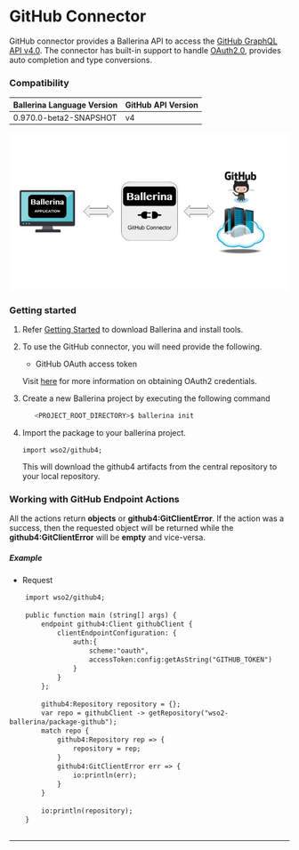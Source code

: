 # GitHub Connector


GitHub connector provides a Ballerina API to access the [GitHub GraphQL API v4.0](https://developer.github.com/v4/). The connector has built-in support to handle [OAuth2.0](https://tools.ietf.org/html/rfc6749), provides auto completion and type conversions.

### Compatibility

|Ballerina Language Version | GitHub API Version |
|------------------| ------------------ |
|0.970.0-beta2-SNAPSHOT | v4 |

![Ballerina GitHub Endpoint Overview](./resources/BallerinaGitHubEndpoint_Overview.jpg)



### Getting started
1) Refer [Getting Started](https://ballerina.io/learn/getting-started/) to download Ballerina and install tools.

2) To use the GitHub connector, you will need provide the following.
    -   GitHub OAuth access token
    
    Visit [here](https://developer.github.com/v4/guides/forming-calls/#authenticating-with-graphql) for more information on obtaining OAuth2 credentials.
    
3) Create a new Ballerina project by executing the following command
    ```bash
       <PROJECT_ROOT_DIRECTORY>$ ballerina init
    ```
4) Import the package to your ballerina project.
    ```ballerina
    import wso2/github4;
    ```
    This will download the github4 artifacts from the central repository to your local repository.



### Working with GitHub Endpoint Actions

All the actions return **objects** or **github4:GitClientError**. If the action was a success, then the requested object will be returned while the **github4:GitClientError** will be **empty** and vice-versa.

##### Example
* Request 
```ballerina
    import wso2/github4;

    public function main (string[] args) {
        endpoint github4:Client githubClient {
            clientEndpointConfiguration: {
                auth:{
                    scheme:"oauth",
                    accessToken:config:getAsString("GITHUB_TOKEN")
                }
            }
        };
    
        github4:Repository repository = {};
        var repo = githubClient -> getRepository("wso2-ballerina/package-github");
        match repo {
            github4:Repository rep => {
                repository = rep;
            }
            github4:GitClientError err => {
                io:println(err);
            }
        }
    
        io:println(repository);
    }
    
```
***